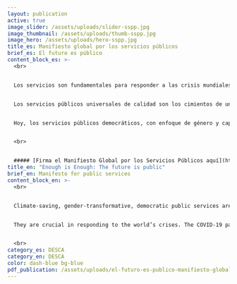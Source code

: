 ```yaml
---
layout: publication
active: true
image_slider: /assets/uploads/slider-sspp.jpg
image_thumbnail: /assets/uploads/thumb-sspp.jpg
image_hero: /assets/uploads/hero-sspp.jpg
title_es: Manifiesto global por los servicios públicos
brief_es: El futuro es público
content_block_es: >-
  <br>


  Los servicios son fundamentales para responder a las crisis mundiales. La pandemia de COVID-19 ha puesto de manifiesto las consecuencias de décadas de privatización y comercialización de servicios públicos esenciales. Este es un momento crucial para construir servicios públicos como parte de una recuperación justa y una transición hacia una economía y una sociedad más sostenibles y resilientes.


  Los servicios públicos universales de calidad son los cimientos de una sociedad justa y equitativa. Constituyen un pacto social que aplica los valores fundamentales de solidaridad, igualdad y dignidad humana, y como tales deben ser reconocidos en un nueva constitución.


  Hoy, los servicios públicos democráticos, con enfoque de género y capaces de afrontar la emergencia son posibles. ¡Únete al movimiento creciente!


  <br>


  ##### [Firma el Manifiesto Global por los Servicios Públicos aquí](https://docs.google.com/forms/d/e/1FAIpQLSdR7wGA3AWHl7LQVurN8jHv1CXlJJbnCY3ZxOCxbbJ18OBJ7w/viewform)
title_en: "Enough is Enough: The future is public"
brief_en: Manifesto for public services
content_block_en: >-
  <br>


  Climate-saving, gender-transformative, democratic public services are possible 


  They are crucial in responding to the world’s crises. The COVID-19 pandemic has cast into stark relief the consequences of decades of privatisation and commercialisation of essential public services. This is a crucial moment to build public services as part of a just recovery and transition to a more sustainable and resilient economy and society. Let’s unite together to make this happen. Join the growing movement.


  <br>
category_es: DESCA
category_en: DESCA
color: dash-blue bg-blue
pdf_publication: /assets/uploads/el-futuro-es-publico-manifiesto-global-por-los-servicios-publicos.pdf
---
```

